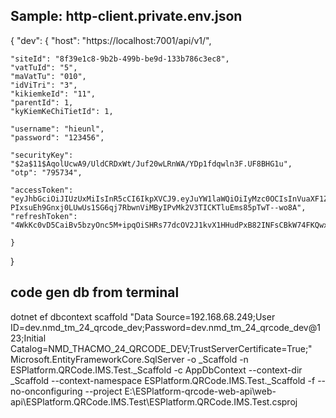 ## Sample: http-client.private.env.json
{
"dev": {
"host": "https://localhost:7001/api/v1/",

    "siteId": "8f39e1c8-9b2b-499b-be9d-133b786c3ec8",
    "vatTuId": "5",
    "maVatTu": "010",
    "idViTri": "3",
    "kikiemkeId": "11",
    "parentId": 1,
    "kyKiemKeChiTietId": 1,
    
    "username": "hieunl",
    "password": "123456",

    "securityKey": "$2a$11$AqolUcwA9/UldCRDxWt/Juf20wLRnWA/YDp1fdqwln3F.UF8BHG1u",
    "otp": "795734",

    "accessToken": "eyJhbGciOiJIUzUxMiIsInR5cCI6IkpXVCJ9.eyJuYW1laWQiOiIyMzc0OCIsInVuaXF1ZV9uYW1lIjoiaGlldW5sIiwibmJmIjoxNzI0ODMwMjUwLCJleHAiOjE3MjkxNTAyNTAsImlhdCI6MTcyNDgzMDI1MCwiaXNzIjoiaHR0cHM6Ly9oZW1lcmEudm4vIiwiYXVkIjoiaHR0cHM6Ly90aWVucGhvbmcudm4vIn0.JXY3dueTsSZZYOWa3BqFO-PIxsuEh9Gnxj0LUwUs1SG6qj7RbwnViMByIPvMk2V3TICKTluEms85pTwT--wo8A",
    "refreshToken": "4WkKc0vD5CaiBv5bzyOnc5M+ipqOiSHRs77dcOV2J1kvX1HHudPxB82INFsCBkW74FKQwxQe5d6kgjcaB1mm9g=="

    }
}
## code gen db from terminal
dotnet ef dbcontext scaffold "Data Source=192.168.68.249;User ID=dev.nmd_tm_24_qrcode_dev;Password=dev.nmd_tm_24_qrcode_dev@123;Initial Catalog=NMD_THACMO_24_QRCODE_DEV;TrustServerCertificate=True;" Microsoft.EntityFrameworkCore.SqlServer -o _Scaffold -n ESPlatform.QRCode.IMS.Test._Scaffold -c AppDbContext --context-dir _Scaffold --context-namespace ESPlatform.QRCode.IMS.Test._Scaffold -f --no-onconfiguring --project E:\ESPlatform-qrcode-web-api\web-api\ESPlatform.QRCode.IMS.Test\ESPlatform.QRCode.IMS.Test.csproj
